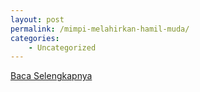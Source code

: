 ```yaml
---
layout: post
permalink: /mimpi-melahirkan-hamil-muda/
categories:
    - Uncategorized
---
```


[Baca Selengkapnya](/03)